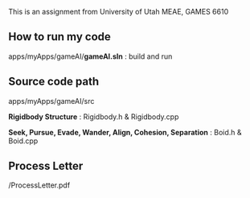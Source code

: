 This is an assignment from University of Utah MEAE, GAMES 6610

## How to run my code

apps/myApps/gameAI/**gameAI.sln** : build and run



## Source code path

apps/myApps/gameAI/src

**Rigidbody Structure** : Rigidbody.h & Rigidbody.cpp

**Seek, Pursue, Evade, Wander, Align, Cohesion, Separation** : Boid.h & Boid.cpp



## Process Letter

/ProcessLetter.pdf
